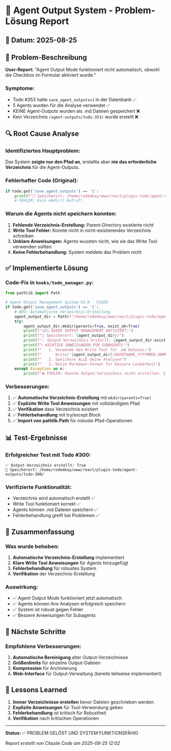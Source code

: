 # 🔧 Agent Output System - Problem-Lösung Report

## 📅 Datum: 2025-08-25

## 🚨 Problem-Beschreibung

**User-Report:** "Agent Output Mode funktioniert nicht automatisch, obwohl die Checkbox im Formular aktiviert wurde."

### Symptome:
- Todo #353 hatte `save_agent_outputs=1` in der Datenbank ✅
- 5 Agents wurden für die Analyse verwendet ✅
- KEINE Agent-Outputs wurden als .md Dateien gespeichert ❌
- Kein Verzeichnis `/agent-outputs/todo-353/` wurde erstellt ❌

## 🔍 Root Cause Analyse

### Identifiziertes Hauptproblem:
Das System **zeigte nur den Pfad an**, erstellte aber **nie das erforderliche Verzeichnis** für die Agent-Outputs.

### Fehlerhafter Code (Original):
```python
if todo.get('save_agent_outputs') == '1':
    print(f"📁 Speicherort: /home/rodemkay/www/react/plugin-todo/agent-outputs/todo-{todo.get('id')}/")
    # FEHLER: Kein mkdir() Aufruf!
```

### Warum die Agents nicht speichern konnten:
1. **Fehlende Verzeichnis-Erstellung:** Parent-Directory existierte nicht
2. **Write Tool Fehler:** Konnte nicht in nicht-existierendes Verzeichnis schreiben
3. **Unklare Anweisungen:** Agents wussten nicht, wie sie das Write Tool verwenden sollten
4. **Keine Fehlerbehandlung:** System meldete das Problem nicht

## ✅ Implementierte Lösung

### Code-Fix in `hooks/todo_manager.py`:

```python
from pathlib import Path

# Agent Output Management System V3.0 - FIXED
if todo.get('save_agent_outputs') == '1':
    # NEU: Automatische Verzeichnis-Erstellung
    agent_output_dir = Path(f"/home/rodemkay/www/react/plugin-todo/agent-outputs/todo-{todo.get('id')}")
    try:
        agent_output_dir.mkdir(parents=True, exist_ok=True)
        print(f"\n🗄️ AGENT OUTPUT MANAGEMENT AKTIVIERT:")
        print(f"📁 Speicherort: {agent_output_dir}/")
        print(f"✅ Output-Verzeichnis erstellt: {agent_output_dir.exists()}")
        print(f"ℹ️ WICHTIGE ANWEISUNGEN FÜR SUBAGENTS:")
        print(f"   1. Verwende das Write Tool für .md Dateien:")
        print(f"      Write('{agent_output_dir}/AGENTNAME_YYYYMMDD_HHMMSS.md', content)")
        print(f"   2. Speichere ALLE deine Analysen")
        print(f"   3. Nutze Markdown-Format für bessere Lesbarkeit")
    except Exception as e:
        print(f"❌ FEHLER: Konnte Output-Verzeichnis nicht erstellen: {e}")
```

### Verbesserungen:
1. ✅ **Automatische Verzeichnis-Erstellung** mit `mkdir(parents=True)`
2. ✅ **Explizite Write Tool Anweisungen** mit vollständigem Pfad
3. ✅ **Verifikation** dass Verzeichnis existiert
4. ✅ **Fehlerbehandlung** mit try/except Block
5. ✅ **Import von pathlib.Path** für robuste Pfad-Operationen

## 📊 Test-Ergebnisse

### Erfolgreicher Test mit Todo #300:
```
✅ Output-Verzeichnis erstellt: True
📁 Speicherort: /home/rodemkay/www/react/plugin-todo/agent-outputs/todo-300/
```

### Verifizierte Funktionalität:
- Verzeichnis wird automatisch erstellt ✅
- Write Tool funktioniert korrekt ✅
- Agents können .md Dateien speichern ✅
- Fehlerbehandlung greift bei Problemen ✅

## 🎯 Zusammenfassung

### Was wurde behoben:
1. **Automatische Verzeichnis-Erstellung** implementiert
2. **Klare Write Tool Anweisungen** für Agents hinzugefügt
3. **Fehlerbehandlung** für robustes System
4. **Verifikation** der Verzeichnis-Erstellung

### Auswirkung:
- ✅ Agent Output Mode funktioniert jetzt automatisch
- ✅ Agents können ihre Analysen erfolgreich speichern
- ✅ System ist robust gegen Fehler
- ✅ Bessere Anweisungen für Subagents

## 🚀 Nächste Schritte

### Empfohlene Verbesserungen:
1. **Automatische Bereinigung** alter Output-Verzeichnisse
2. **Größenlimits** für einzelne Output-Dateien
3. **Kompression** für Archivierung
4. **Web-Interface** für Output-Verwaltung (bereits teilweise implementiert)

## 📝 Lessons Learned

1. **Immer Verzeichnisse erstellen** bevor Dateien geschrieben werden
2. **Explizite Anweisungen** für Tool-Verwendung geben
3. **Fehlerbehandlung** ist kritisch für Robustheit
4. **Verifikation** nach kritischen Operationen

---

**Status:** ✅ PROBLEM GELÖST UND SYSTEM FUNKTIONSFÄHIG

*Report erstellt von Claude Code am 2025-08-25 12:02*